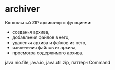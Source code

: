 # archiver
Консольный ZIP архиватор с функциями:
- создания архива,
- добавления файлов в него,
- удаления архива и файлов из него,
- извлечения файлов из архива,
- просмотра содержимого архива.

java.nio.file, java.io, java.util.zip, паттерн Command
